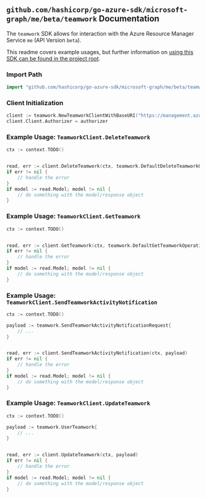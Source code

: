 
## `github.com/hashicorp/go-azure-sdk/microsoft-graph/me/beta/teamwork` Documentation

The `teamwork` SDK allows for interaction with the Azure Resource Manager Service `me` (API Version `beta`).

This readme covers example usages, but further information on [using this SDK can be found in the project root](https://github.com/hashicorp/go-azure-sdk/tree/main/docs).

### Import Path

```go
import "github.com/hashicorp/go-azure-sdk/microsoft-graph/me/beta/teamwork"
```


### Client Initialization

```go
client := teamwork.NewTeamworkClientWithBaseURI("https://management.azure.com")
client.Client.Authorizer = authorizer
```


### Example Usage: `TeamworkClient.DeleteTeamwork`

```go
ctx := context.TODO()


read, err := client.DeleteTeamwork(ctx, teamwork.DefaultDeleteTeamworkOperationOptions())
if err != nil {
	// handle the error
}
if model := read.Model; model != nil {
	// do something with the model/response object
}
```


### Example Usage: `TeamworkClient.GetTeamwork`

```go
ctx := context.TODO()


read, err := client.GetTeamwork(ctx, teamwork.DefaultGetTeamworkOperationOptions())
if err != nil {
	// handle the error
}
if model := read.Model; model != nil {
	// do something with the model/response object
}
```


### Example Usage: `TeamworkClient.SendTeamworkActivityNotification`

```go
ctx := context.TODO()

payload := teamwork.SendTeamworkActivityNotificationRequest{
	// ...
}


read, err := client.SendTeamworkActivityNotification(ctx, payload)
if err != nil {
	// handle the error
}
if model := read.Model; model != nil {
	// do something with the model/response object
}
```


### Example Usage: `TeamworkClient.UpdateTeamwork`

```go
ctx := context.TODO()

payload := teamwork.UserTeamwork{
	// ...
}


read, err := client.UpdateTeamwork(ctx, payload)
if err != nil {
	// handle the error
}
if model := read.Model; model != nil {
	// do something with the model/response object
}
```
